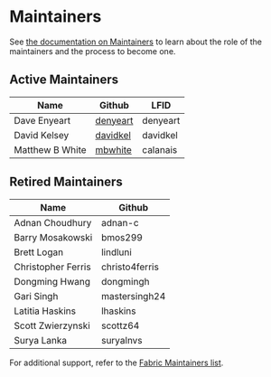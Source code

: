 [//]: # (SPDX-License-Identifier: Apache-2.0)

# Maintainers

See [the documentation on Maintainers](https://hyperledger-fabric.readthedocs.io/en/latest/CONTRIBUTING.html#maintainers) to learn about the role of the maintainers and the process to become one.

<!-- Please keep all lists sorted alphabetically by github -->

## Active Maintainers

| Name             | Github                | LFID             |
| ---------------- | --------------------- | ---------------- |
| Dave Enyeart     | [denyeart][denyeart]  | denyeart         |
| David Kelsey     | [davidkel][davidkel]  | davidkel         |
| Matthew B White  | [mbwhite][mbwhite]    | calanais         |

## Retired Maintainers

| Name             | Github           |
| ---------------- | ---------------- |
| Adnan Choudhury           | adnan-c          |
| Barry Mosakowski          | bmos299          |
| Brett Logan               | lindluni         |
| Christopher Ferris        | christo4ferris   |
| Dongming Hwang            | dongmingh        |
| Gari Singh                | mastersingh24    |
| Latitia Haskins           | lhaskins         |
| Scott Zwierzynski         | scottz64         |
| Surya Lanka               | suryalnvs        |

For additional support, refer to the [Fabric Maintainers list](https://github.com/hyperledger/fabric/blob/main/MAINTAINERS.md).

[denyeart]: https://github.com/denyeart
[davidkel]: https://github.com/davidkel
[mbwhite]: https://github.com/mbwhite
